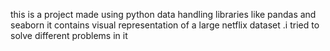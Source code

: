 this is a project made using python data handling libraries like pandas and seaborn it contains visual representation of a large netflix dataset .i tried to solve different problems in it 
